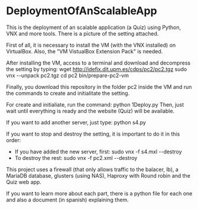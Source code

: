 # DeploymentOfAnScalableApp
This is the deployment of an scalable application (a Quiz) using Python, VNX and more tools.
There is a picture of the setting attached.

First of all, it is necessary to install the VM (with the VNX installed) on VirtualBox. Also, the "VM VistualBox Extension Pack" is needed.

After installing the VM, access to a terminal and download and decompress the setting by typing:
  wget http://idefix.dit.upm.es/cdps/pc2/pc2.tgz
  sudo vnx --unpack pc2.tgz
  cd pc2
  bin/prepare-pc2-vm

Finally, you download this repository in the folder pc2 inside the VM and run the commands to create and initialitate the setting.

For create and initialiate, run the command: python 1Deploy.py
Then, just wait until everything is ready and the website (Quiz) will be available.

If you want to add another server, just type: python s4.py

If you want to stop and destroy the setting, it is important to do it in this order:
  - If you have added the new server, first: sudo vnx -f s4.mxl --destroy
  - To destroy the rest: sudo vnx -f pc2.xml --destroy
  
This project uses a firewall (that only allows traffic to the balacer, lb), a MariaDB database, glusters (using NAS), Haproxy with Round robin and the Quiz web app.

If you want to learn more about each part, there is a python file for each one and also a document (in spanish) explaining them.
